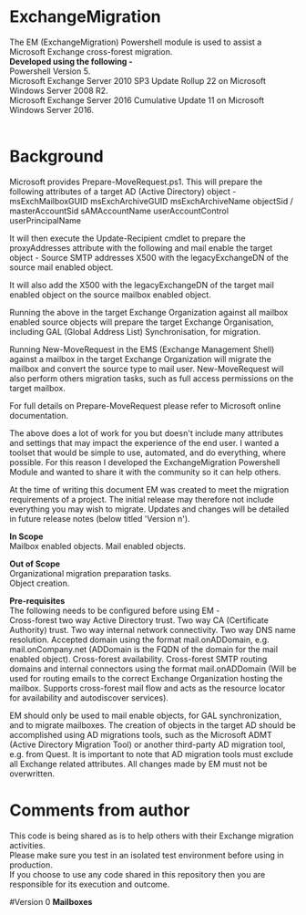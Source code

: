 # ExchangeMigration
The EM (ExchangeMigration) Powershell module is used to assist a Microsoft Exchange cross-forest migration.
<br>
<b>Developed using the following -</b><br>
Powershell Version 5.<br>
Microsoft Exchange Server 2010 SP3 Update Rollup 22 on Microsoft Windows Server 2008 R2.<br>
Microsoft Exchange Server 2016 Cumulative Update 11 on Microsoft Windows Server 2016.<br>
<br>

# Background
Microsoft provides Prepare-MoveRequest.ps1. This will prepare the following attributes of a target AD (Active Directory) object -<br> 
msExchMailboxGUID
msExchArchiveGUID
msExchArchiveName
objectSid / masterAccountSid
sAMAccountName
userAccountControl
userPrincipalName

It will then execute the Update-Recipient cmdlet to prepare the proxyAddresses attribute with the following and mail enable the target object -
Source SMTP addresses
X500 with the legacyExchangeDN of the source mail enabled object.

It will also add the X500 with the legacyExchangeDN of the target mail enabled object on the source mailbox enabled object. 

Running the above in the target Exchange Organization against all mailbox enabled source objects will prepare the target Exchange Organisation, including GAL (Global Address List) Synchronisation, for migration.

Running New-MoveRequest in the EMS (Exchange Management Shell) against a mailbox in the target Exchange Organization will migrate the mailbox and convert the source type to mail user. New-MoveRequest will also perform others migration tasks, such as full access permissions on the target mailbox.

For full details on Prepare-MoveRequest please refer to Microsoft online documentation.

The above does a lot of work for you but doesn't include many attributes and settings that may impact the experience of the end user. I wanted a toolset that would be simple to use, automated, and do everything, where possible. For this reason I developed the ExchangeMigration Powershell Module and wanted to share it with the community so it can help others.

At the time of writing this document EM was created to meet the migration requirements of a project. The initial release may therefore not include everything you may wish to migrate. Updates and changes will be detailed in future release notes (below titled 'Version n').

<b>In Scope</b><br>
Mailbox enabled objects.
Mail enabled objects.

<b>Out of Scope</b><br>
Organizational migration preparation tasks.<br>
Object creation.

<b>Pre-requisites</b><br>
The following needs to be configured before using EM -<br>
Cross-forest two way Active Directory trust.
Two way CA (Certificate Authority) trust.
Two way internal network connectivity.
Two way DNS name resolution.
Accepted domain using the format mail.onADDomain, e.g. mail.onCompany.net (ADDomain is the FQDN of the domain for the mail enabled object).
Cross-forest availability.
Cross-forest SMTP routing domains and internal connectors using the format mail.onADDomain (Will be used for routing emails to the correct Exchange Organization hosting the mailbox. Supports cross-forest mail flow and acts as the resource locator for availability and autodiscover services).

EM should only be used to mail enable objects, for GAL synchronization, and to migrate mailboxes. The creation of objects in the target AD should be accomplished using AD migrations tools, such as the Microsoft ADMT (Active Directory Migration Tool) or another third-party AD migration tool, e.g. from Quest. It is important to note that AD migration tools must exclude all Exchange related attributes. All changes made by EM must not be overwritten. 

# Comments from author
This code is being shared as is to help others with their Exchange migration activities.<br>
Please make sure you test in an isolated test environment before using in production.<br>
If you choose to use any code shared in this repository then you are responsible for its execution and outcome.<br>

#Version 0
<b>Mailboxes</b>

